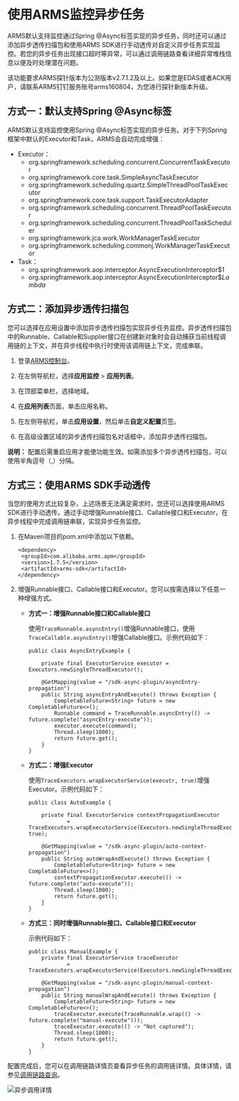 # 使用ARMS监控异步任务

ARMS默认支持监控通过Spring @Async标签实现的异步任务，同时还可以通过添加异步透传扫描包和使用ARMS SDK进行手动透传对自定义异步任务实现监控。若您的异步任务出现接口超时等异常，可以通过调用链路查看详细异常堆栈信息以便及时处理潜在问题。

该功能要求ARMS探针版本为公测版本v2.7.1.2及以上。如果您是EDAS或者ACK用户，请联系ARMS钉钉服务账号arms160804，为您进行探针新版本升级。

## 方式一：默认支持Spring @Async标签

ARMS默认支持监控使用Spring @Async标签实现的异步任务。对于下列Spring框架中默认的Executor和Task，ARMS会自动完成增强：

-   Executor：
    -   org.springframework.scheduling.concurrent.ConcurrentTaskExecutor
    -   org.springframework.core.task.SimpleAsyncTaskExecutor
    -   org.springframework.scheduling.quartz.SimpleThreadPoolTaskExecutor
    -   org.springframework.core.task.support.TaskExecutorAdapter
    -   org.springframework.scheduling.concurrent.ThreadPoolTaskExecutor
    -   org.springframework.scheduling.concurrent.ThreadPoolTaskScheduler
    -   org.springframework.jca.work.WorkManagerTaskExecutor
    -   org.springframework.scheduling.commonj.WorkManagerTaskExecutor
-   Task：
    -   org.springframework.aop.interceptor.AsyncExecutionInterceptor$1
    -   org.springframework.aop.interceptor.AsyncExecutionInterceptor$$Lambda$

## 方式二：添加异步透传扫描包

您可以选择在应用设置中添加异步透传扫描包实现异步任务监控。异步透传扫描包中的Runnable、Callable和Supplier接口在创建新对象时会自动捕获当前线程调用链的上下文，并在异步线程中执行时使用该调用链上下文，完成串联。

1.  登录[ARMS控制台](https://arms-ap-southeast-1.console.aliyun.com/#/home)。

2.  在左侧导航栏，选择**应用监控** \> **应用列表**。

3.  在顶部菜单栏，选择地域。

4.  在**应用列表**页面，单击应用名称。

5.  在左侧导航栏，单击**应用设置**，然后单击**自定义配置**页签。

6.  在高级设置区域的异步透传扫描包名对话框中，添加异步透传扫描包。


**说明：** 配置后需重启应用才能使功能生效。如需添加多个异步透传扫描包，可以使用半角逗号（,）分隔。

## 方式三：使用ARMS SDK手动透传

当您的使用方式比较复杂，上述场景无法满足需求时，您还可以选择使用ARMS SDK进行手动透传。通过手动增强Runnable接口、Callable接口和Executor，在异步线程中完成调用链串联，实现异步任务监控。

1.  在Maven项目的pom.xml中添加以下依赖。

    ```
    <dependency>
     <groupId>com.alibaba.arms.apm</groupId>
     <version>1.7.5</version>
     <artifactId>arms-sdk</artifactId>
    </dependency>
    ```

2.  增强Runnable接口、Callable接口和Executor。您可以按需选择以下任意一种增强方式。

    -   **方式一：增强Runnable接口和Callable接口**

        使用`TraceRunnable.asyncEntry()`增强Runnable接口，使用`TraceCallable.asyncEntry()`增强Callable接口。示例代码如下：

        ```
        public class AsyncEntryExample {
        
            private final ExecutorService executor = Executors.newSingleThreadExecutor();
        
            @GetMapping(value = "/sdk-async-plugin/asyncEntry-propagation")
            public String asyncEntryAndExecute() throws Exception {
                CompletableFuture<String> future = new CompletableFuture<>();
                Runnable command = TraceRunnable.asyncEntry(() -> future.complete("asyncEntry-execute"));
                executor.execute(command);
                Thread.sleep(1000);
                return future.get();
            }
        }
        ```

    -   **方式二：增强Executor**

        使用`TraceExecutors.wrapExecutorService(executr, true)`增强Executor。示例代码如下：

        ```
        public class AutoExample {
        
            private final ExecutorService contextPropagationExecutor
                    = TraceExecutors.wrapExecutorService(Executors.newSingleThreadExecutor(), true);
        
            @GetMapping(value = "/sdk-async-plugin/auto-context-propagation")
            public String autoWrapAndExecute() throws Exception {
                CompletableFuture<String> future = new CompletableFuture<>();
                contextPropagationExecutor.execute(() -> future.complete("auto-execute"));
                Thread.sleep(1000);
                return future.get();
            }
        }
        ```

    -   **方式三：同时增强Runnable接口、Callable接口和Executor**

        示例代码如下：

        ```
        public class ManualExample {
            private final ExecutorService traceExecutor
                    = TraceExecutors.wrapExecutorService(Executors.newSingleThreadExecutor());
        
            @GetMapping(value = "/sdk-async-plugin/manual-context-propagation")
            public String manualWrapAndExecute() throws Exception {
                CompletableFuture<String> future = new CompletableFuture<>();
                traceExecutor.execute(TraceRunnable.wrap(() -> future.complete("manual-execute")));
                traceExecutor.execute(() -> "Not captured");
                Thread.sleep(1000);
                return future.get();
            }
        }
        ```


配置完成后，您可以在调用链路详情页查看异步任务的调用链详情。具体详情，请参见[调用链路查询](/intl.zh-CN/应用监控/控制台功能/调用链路查询.md)。

![异步调用详情](https://static-aliyun-doc.oss-accelerate.aliyuncs.com/assets/img/zh-CN/5381012261/p278209.png)

